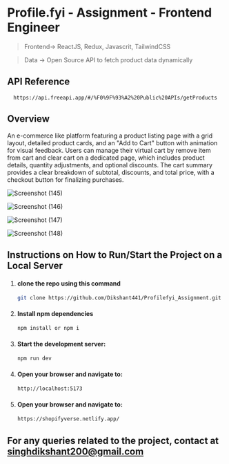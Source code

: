# Profile.fyi - Assignment - Frontend Engineer

> Frontend-> ReactJS, Redux, Javascrit, TailwindCSS 

> Data -> Open Source API to fetch product data dynamically

## API Reference

```
  https://api.freeapi.app/#/%F0%9F%93%A2%20Public%20APIs/getProducts
```

## Overview

An e-commerce like platform featuring a product listing page with a grid layout, detailed product cards, and an "Add to Cart" button with animation for visual feedback. Users can manage their virtual cart by remove item from cart and clear cart on a dedicated page, which includes product details, quantity adjustments, and optional discounts. The cart summary provides a clear breakdown of subtotal, discounts, and total price, with a checkout button for finalizing purchases.

![Screenshot (145)](https://github.com/user-attachments/assets/20f7ed17-e767-4fa9-a389-0866a0e40279)

![Screenshot (146)](https://github.com/user-attachments/assets/58442e21-15d6-4c58-99c1-8b003f6aef13)

![Screenshot (147)](https://github.com/user-attachments/assets/642998d3-0c37-4330-99eb-42b007b6885c)

![Screenshot (148)](https://github.com/user-attachments/assets/2fc8cccd-363b-43f9-9f4b-02d1bc03edce)


## Instructions on How to Run/Start the Project on a Local Server
1. #### clone the repo using this command
    ```bash
    git clone https://github.com/Dikshant441/Profilefyi_Assignment.git
    ```
2. #### Install npm dependencies
    ```bash
    npm install or npm i
    ```
3. #### Start the development server:
    ```bash
    npm run dev
    ```
4. #### Open your browser and navigate to:
     ```bash
    http://localhost:5173
    ```
5. #### Open your browser and navigate to:
     ```bash
    https://shopifyverse.netlify.app/
    ```
## For any queries related to the project, contact at singhdikshant200@gmail.com
